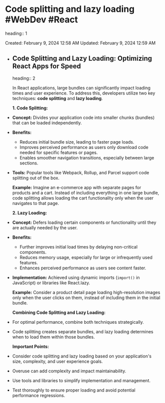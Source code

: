 # Code splitting and lazy loading #WebDev #React 
heading:: 1

Created: February 9, 2024 12:58 AM
Updated: February 9, 2024 12:59 AM
- ## **Code Splitting and Lazy Loading: Optimizing React Apps for Speed**
  heading:: 2
  
  In React applications, large bundles can significantly impact loading times and user experience. To address this, developers utilize two key techniques: **code splitting** and **lazy loading**.
  
  **1. Code Splitting:**
- **Concept:** Divides your application code into smaller chunks (bundles) that can be loaded independently.
- **Benefits:**
	- Reduces initial bundle size, leading to faster page loads.
	- Improves perceived performance as users only download code needed for specific features or pages.
	- Enables smoother navigation transitions, especially between large sections.
- **Tools:** Popular tools like Webpack, Rollup, and Parcel support code splitting out of the box.
  
  **Example:** Imagine an e-commerce app with separate pages for products and a cart. Instead of including everything in one large bundle, code splitting allows loading the cart functionality only when the user navigates to that page.
  
  **2. Lazy Loading:**
- **Concept:** Defers loading certain components or functionality until they are actually needed by the user.
- **Benefits:**
	- Further improves initial load times by delaying non-critical components.
	- Reduces memory usage, especially for large or infrequently used features.
	- Enhances perceived performance as users see content faster.
- **Implementation:** Achieved using dynamic imports (`import()` in JavaScript) or libraries like React.lazy.
  
  **Example:** Consider a product detail page loading high-resolution images only when the user clicks on them, instead of including them in the initial bundle.
  
  **Combining Code Splitting and Lazy Loading:**
- For optimal performance, combine both techniques strategically.
- Code splitting creates separate bundles, and lazy loading determines when to load them within those bundles.
  
  **Important Points:**
- Consider code splitting and lazy loading based on your application's size, complexity, and user experience goals.
- Overuse can add complexity and impact maintainability.
- Use tools and libraries to simplify implementation and management.
- Test thoroughly to ensure proper loading and avoid potential performance regressions.